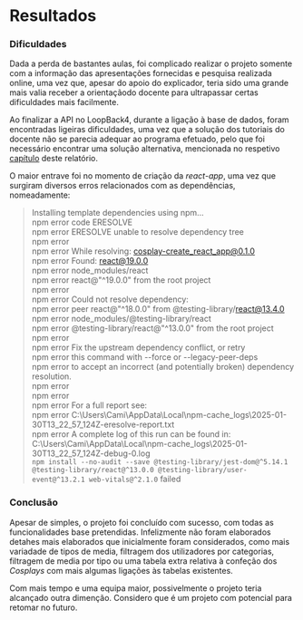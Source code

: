# Resultados

### Dificuldades
Dada a perda de bastantes aulas, foi complicado realizar o projeto somente com a informação das apresentações fornecidas e pesquisa realizada online, uma vez que, apesar do apoio do explicador, teria sido uma grande mais valia receber a orientaçãodo docente para ultrapassar certas dificuldades mais facilmente.

Ao finalizar a API no LoopBack4, durante a ligação à base de dados, foram encontradas ligeiras dificuldades, uma vez que a solução dos tutoriais do docente não se parecia adequar ao programa efetuado, pelo que foi necessário encontrar uma solução alternativa, mencionada no respetivo [capítulo](https://github.com/inf24dw1g09/DW-Avaliacao-Final/blob/Parte-3/Relatorio/C3.md) deste relatório. 

O maior entrave foi no momento de criação da _react-app_, uma vez que surgiram diversos erros relacionados com as dependências, nomeadamente:  
>Installing template dependencies using npm...  
>npm error code ERESOLVE  
>npm error ERESOLVE unable to resolve dependency tree  
>npm error  
>npm error While resolving: cosplay-create_react_app@0.1.0  
>npm error Found: react@19.0.0  
>npm error node_modules/react  
>npm error   react@"^19.0.0" from the root project  
>npm error  
>npm error Could not resolve dependency:  
>npm error peer react@"^18.0.0" from @testing-library/react@13.4.0  
>npm error node_modules/@testing-library/react  
>npm error   @testing-library/react@"^13.0.0" from the root project  
>npm error  
>npm error Fix the upstream dependency conflict, or retry  
>npm error this command with --force or --legacy-peer-deps  
>npm error to accept an incorrect (and potentially broken) dependency resolution.  
>npm error  
>npm error  
>npm error For a full report see:  
>npm error C:\Users\Cami\AppData\Local\npm-cache\_logs\2025-01-30T13_22_57_124Z-eresolve-report.txt  
>npm error A complete log of this run can be found in: C:\Users\Cami\AppData\Local\npm-cache\_logs\2025-01-30T13_22_57_124Z-debug-0.log  
>`npm install --no-audit --save @testing-library/jest-dom@^5.14.1 @testing-library/react@^13.0.0 @testing-library/user-event@^13.2.1 web-vitals@^2.1.0` failed  


### Conclusão
Apesar de simples, o projeto foi concluído com sucesso, com todas as funcionalidades base pretendidas. Infelizmente não foram elaborados detahes mais elaborados que inicialmente foram considerados, como mais variadade de tipos de media, filtragem dos utilizadores por categorias, filtragem de media por tipo ou uma tabela extra relativa à confeção dos _Cosplays_ com mais algumas ligações às tabelas existentes. 

Com mais tempo e uma equipa maior, possivelmente o projeto teria alcançado outra dimenção. Considero que é um projeto com potencial para retomar no futuro.
